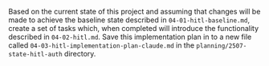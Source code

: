 Based on the current state of this project and assuming that changes will be made to
achieve the baseline state described in `04-01-hitl-baseline.md`, create a set of tasks
which, when completed will introduce the functionality described in `04-02-hitl.md`.
Save this implementation plan in to a new file called
`04-03-hitl-implementation-plan-claude.md` in the `planning/2507-state-hitl-auth` directory.